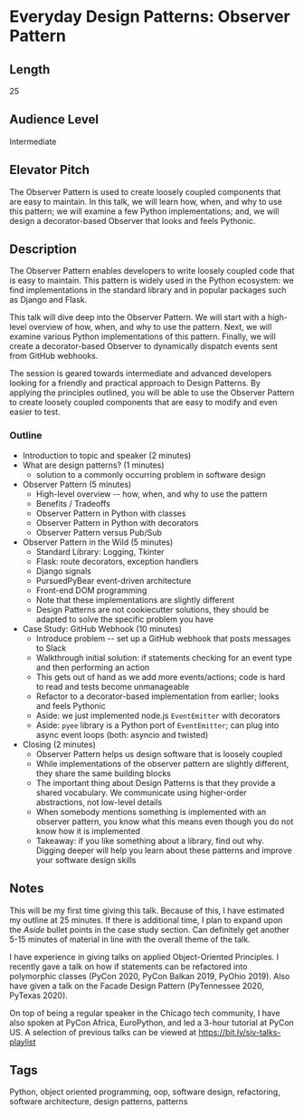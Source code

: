 # Everyday Design Patterns: Observer Pattern

## Length

25

## Audience Level

Intermediate

## Elevator Pitch

The Observer Pattern is used to create loosely coupled components that are easy to maintain. In this talk, we will learn how, when, and why to use this pattern; we will examine a few Python implementations; and, we will design a decorator-based Observer that looks and feels Pythonic.

## Description

The Observer Pattern enables developers to write loosely coupled code that is easy to maintain. This pattern is widely used in the Python ecosystem: we find implementations in the standard library and in popular packages such as Django and Flask.

This talk will dive deep into the Observer Pattern. We will start with a high-level overview of how, when, and why to use the pattern. Next, we will examine various Python implementations of this pattern. Finally, we will create a decorator-based Observer to dynamically dispatch events sent from GitHub webhooks.

The session is geared towards intermediate and advanced developers looking for a friendly and practical approach to Design Patterns. By applying the principles outlined, you will be able to use the Observer Pattern to create loosely coupled components that are easy to modify and even easier to test.

### Outline

- Introduction to topic and speaker (2 minutes)
- What are design patterns? (1 minutes)
    - solution to a commonly occurring problem in software design
- Observer Pattern (5 minutes)
    - High-level overview -- how, when, and why to use the pattern
    - Benefits / Tradeoffs
    - Observer Pattern in Python with classes
    - Observer Pattern in Python with decorators
    - Observer Pattern versus Pub/Sub
- Observer Pattern in the Wild (5 minutes)
    - Standard Library: Logging, Tkinter
    - Flask: route decorators, exception handlers
    - Django signals
    - PursuedPyBear event-driven architecture
    - Front-end DOM programming
    - Note that these implementations are slightly different
    - Design Patterns are not cookiecutter solutions, they should be adapted to solve the specific problem you have
- Case Study: GitHub Webhook (10 minutes)
    - Introduce problem -- set up a GitHub webhook that posts messages to Slack
    - Walkthrough initial solution: if statements checking for an event type and then performing an action
    - This gets out of hand as we add more events/actions; code is hard to read and tests become unmanageable
    - Refactor to a decorator-based implementation from earlier; looks and feels Pythonic
    - Aside: we just implemented node.js `EventEmitter` with decorators
    - Aside: `pyee` library is a Python port of `EventEmitter`; can plug into async event loops (both: asyncio and twisted)
- Closing (2 minutes)
    - Observer Pattern helps us design software that is loosely coupled
    - While implementations of the observer pattern are slightly different, they share the same building blocks
    - The important thing about Design Patterns is that they provide a shared vocabulary. We communicate using higher-order abstractions, not low-level details
    - When somebody mentions something is implemented with an observer pattern, you know what this means even though you do not know how it is implemented
    - Takeaway: if you like something about a library, find out why. Digging deeper will help you learn about these patterns and improve your software design skills

## Notes

This will be my first time giving this talk. Because of this, I have estimated my outline at 25 minutes. If there is additional time, I plan to expand upon the *Aside* bullet points in the case study section. Can definitely get another 5-15 minutes of material in line with the overall theme of the talk.

I have experience in giving talks on applied Object-Oriented Principles. I recently gave a talk on how if statements can be refactored into polymorphic classes (PyCon 2020, PyCon Balkan 2019, PyOhio 2019). Also have given a talk on the Facade Design Pattern (PyTennessee 2020, PyTexas 2020).

On top of being a regular speaker in the Chicago tech community, I have also spoken at PyCon Africa, EuroPython, and led a 3-hour tutorial at PyCon US. A selection of previous talks can be viewed at https://bit.ly/siv-talks-playlist

## Tags

Python, object oriented programming, oop, software design, refactoring, software architecture, design patterns, patterns
